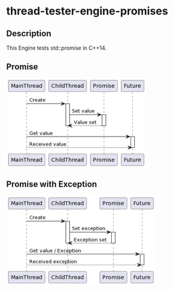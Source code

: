 # thread-tester-engine-promises

## Description

This Engine tests std::promise in C++14.

## Promise

![Promise](doc/main_child_promise_future.png)

## Promise with Exception

![Promise with Exception](doc/main_child_promise_future_exception.png)
